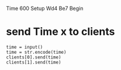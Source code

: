 Time 600
Setup Wd4 Be7
Begin



# send Time x to clients
    time = input()
    time = str.encode(time)
    clients[0].send(time)
    clients[1].send(time)